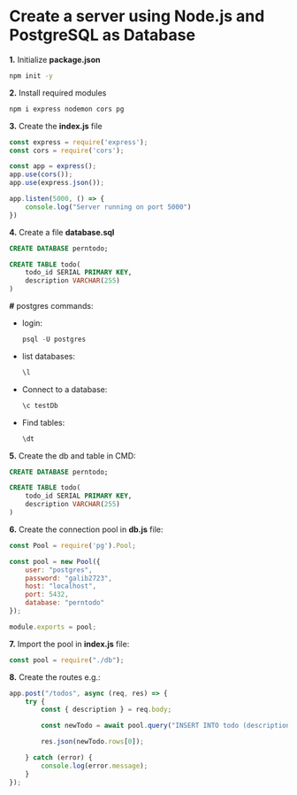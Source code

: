 # Create a server using Node.js and PostgreSQL as Database

**1.** Initialize **package.json**
```bash
npm init -y
```

**2.** Install required modules
```bash
npm i express nodemon cors pg
```

**3.** Create the **index.js** file
```javascript
const express = require('express');
const cors = require('cors');

const app = express();
app.use(cors());
app.use(express.json());

app.listen(5000, () => {
    console.log("Server running on port 5000")
})
```

**4.** Create a file **database.sql**
```sql
CREATE DATABASE perntodo;

CREATE TABLE todo(
    todo_id SERIAL PRIMARY KEY,
    description VARCHAR(255)
)
```

**#** postgres commands:

- login: 
    ```sql
    psql -U postgres
    ```
- list databases:
    ```sql
    \l
    ```
- Connect to a database:
    ```sql
    \c testDb
    ```
- Find tables:
    ```sql
    \dt
    ```
**5.** Create the db and table in CMD:
```sql
CREATE DATABASE perntodo;

CREATE TABLE todo(
    todo_id SERIAL PRIMARY KEY,
    description VARCHAR(255)
)
```

**6.** Create the connection pool in **db.js** file:
```javascript
const Pool = require('pg').Pool;

const pool = new Pool({
    user: "postgres",
    password: "galib2723",
    host: "localhost",
    port: 5432,
    database: "perntodo"
});

module.exports = pool;
```

**7.** Import the pool in **index.js** file:
```javascript
const pool = require("./db");
```


**8.** Create the routes e.g.:
```javascript
app.post("/todos", async (req, res) => {
    try {
        const { description } = req.body;

        const newTodo = await pool.query("INSERT INTO todo (description) values($1) RETURNING * ", [description]);

        res.json(newTodo.rows[0]);

    } catch (error) {
        console.log(error.message);
    }
});
```
